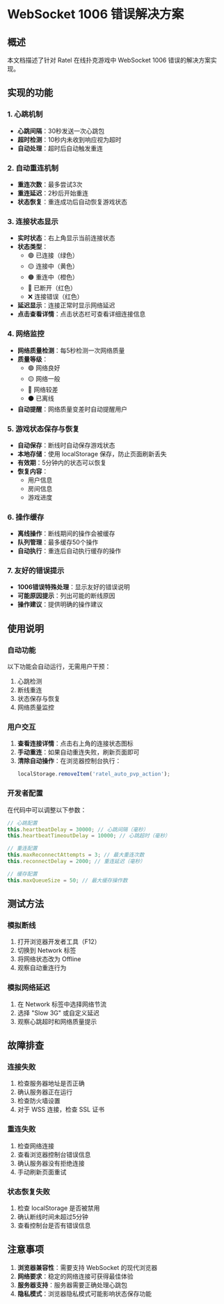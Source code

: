 # WebSocket 1006 错误解决方案

## 概述

本文档描述了针对 Ratel 在线扑克游戏中 WebSocket 1006 错误的解决方案实现。

## 实现的功能

### 1. 心跳机制
- **心跳间隔**：30秒发送一次心跳包
- **超时检测**：10秒内未收到响应视为超时
- **自动处理**：超时后自动触发重连

### 2. 自动重连机制
- **重连次数**：最多尝试3次
- **重连延迟**：2秒后开始重连
- **状态恢复**：重连成功后自动恢复游戏状态

### 3. 连接状态显示
- **实时状态**：右上角显示当前连接状态
- **状态类型**：
  - 🟢 已连接（绿色）
  - 🟡 连接中（黄色）
  - 🟠 重连中（橙色）
  - 🔴 已断开（红色）
  - ❌ 连接错误（红色）
- **延迟显示**：连接正常时显示网络延迟
- **点击查看详情**：点击状态栏可查看详细连接信息

### 4. 网络监控
- **网络质量检测**：每5秒检测一次网络质量
- **质量等级**：
  - 🟢 网络良好
  - 🟡 网络一般
  - 🔴 网络较差
  - ⚫ 已离线
- **自动提醒**：网络质量变差时自动提醒用户

### 5. 游戏状态保存与恢复
- **自动保存**：断线时自动保存游戏状态
- **本地存储**：使用 localStorage 保存，防止页面刷新丢失
- **有效期**：5分钟内的状态可以恢复
- **恢复内容**：
  - 用户信息
  - 房间信息
  - 游戏进度

### 6. 操作缓存
- **离线操作**：断线期间的操作会被缓存
- **队列管理**：最多缓存50个操作
- **自动执行**：重连后自动执行缓存的操作

### 7. 友好的错误提示
- **1006错误特殊处理**：显示友好的错误说明
- **可能原因提示**：列出可能的断线原因
- **操作建议**：提供明确的操作建议

## 使用说明

### 自动功能
以下功能会自动运行，无需用户干预：
1. 心跳检测
2. 断线重连
3. 状态保存与恢复
4. 网络质量监控

### 用户交互
1. **查看连接详情**：点击右上角的连接状态图标
2. **手动重连**：如果自动重连失败，刷新页面即可
3. **清除自动操作**：在浏览器控制台执行：
   ```javascript
   localStorage.removeItem('ratel_auto_pvp_action');
   ```

### 开发者配置
在代码中可以调整以下参数：
```javascript
// 心跳配置
this.heartbeatDelay = 30000; // 心跳间隔（毫秒）
this.heartbeatTimeoutDelay = 10000; // 心跳超时（毫秒）

// 重连配置
this.maxReconnectAttempts = 3; // 最大重连次数
this.reconnectDelay = 2000; // 重连延迟（毫秒）

// 缓存配置
this.maxQueueSize = 50; // 最大缓存操作数
```

## 测试方法

### 模拟断线
1. 打开浏览器开发者工具（F12）
2. 切换到 Network 标签
3. 将网络状态改为 Offline
4. 观察自动重连行为

### 模拟网络延迟
1. 在 Network 标签中选择网络节流
2. 选择 "Slow 3G" 或自定义延迟
3. 观察心跳超时和网络质量提示

## 故障排查

### 连接失败
1. 检查服务器地址是否正确
2. 确认服务器正在运行
3. 检查防火墙设置
4. 对于 WSS 连接，检查 SSL 证书

### 重连失败
1. 检查网络连接
2. 查看浏览器控制台错误信息
3. 确认服务器没有拒绝连接
4. 手动刷新页面重试

### 状态恢复失败
1. 检查 localStorage 是否被禁用
2. 确认断线时间未超过5分钟
3. 查看控制台是否有错误信息

## 注意事项

1. **浏览器兼容性**：需要支持 WebSocket 的现代浏览器
2. **网络要求**：稳定的网络连接可获得最佳体验
3. **服务器支持**：服务器需要正确处理心跳包
4. **隐私模式**：浏览器隐私模式可能影响状态保存功能 
